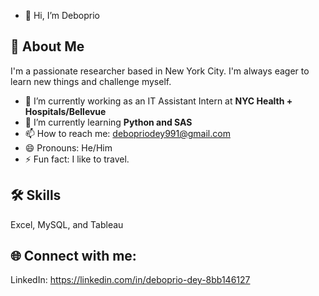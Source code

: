 - 👋 Hi, I’m Deboprio
## 🚀 About Me
I'm a passionate researcher based in New York City. I'm always eager to learn new things and challenge myself.
- 🔭 I’m currently working as an IT Assistant Intern at **NYC Health + Hospitals/Bellevue**
- 🌱 I’m currently learning **Python and SAS**
- 📫 How to reach me: [debopriodey991@gmail.com](mailto:debopriodey991@gmail.com)
- 😄 Pronouns: He/Him
- ⚡ Fun fact: I like to travel.
## 🛠 Skills 
Excel, MySQL, and Tableau
## 🌐 Connect with me:
LinkedIn: https://linkedin.com/in/deboprio-dey-8bb146127
